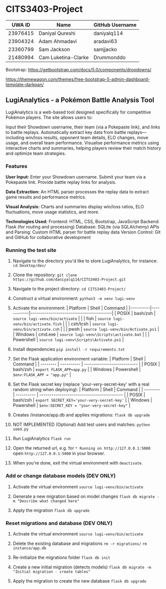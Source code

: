 # CITS3403-Project


| UWA ID   | Name                  | GitHub Username |
|----------|-----------------------|-----------------|
| 23976415 | Daniyal Qureshi       | daniyalq114     |
| 23904324 | Adam Ahmadavi         | aradavi63       |
| 23360799 | Sam Jackson           | samjjacko       |
| 21480994 | Cam Luketina-Clarke   | Drummonddo      |



Bootstrap: https://getbootstrap.com/docs/5.0/components/dropdowns/

https://themewagon.com/themes/free-bootstrap-5-admin-dashboard-template-darkpan/

## LugiAnalytics - a Pokémon Battle Analysis Tool
LugiAnalytics is a web-based tool designed specifically for competitive Pokémon players. The site allows users to:

Input their Showdown username, their team (via a Pokepaste link), and links to battle replays.
Automatically extract key data from battle replays—including win/loss results, opponent team details, ELO changes, move usage, and overall team performance.
Visualise performance metrics using interactive charts and summaries, helping players review their match history and optimize team strategies.

### Features
**User Input:**
Enter your Showdown username.
Submit your team via a Pokepaste link.
Provide battle replay links for analysis.

**Data Extraction:**
An HTML parser processes the replay data to extract game results and performance metrics.

**Visual Analysis:**
Charts and summaries display win/loss ratios, ELO fluctuations, move usage statistics, and more.

**Technologies Used:**
Frontend: HTML, CSS, Bootstrap, JavaScript 
Backend: Flask (for routing and processing)
Database: SQLite (via SQLAlchemy)
APIs and Parsing: Custom HTML parser for battle replay data
Version Control: Git and GitHub for collaborative development


### Running the test site
1. Navigate to the directory you'd like to store LugiAnalytics, for instance:
`cd Desktop/dev/`

2. Clone the repository:
`git clone https://github.com/daniyalq114/CITS3403-Project.git`

3. Navigate to the project directory:
`cd CITS3403-Project/`

4. Construct a virtual environment:
`python3 -m venv lugi-venv`

5. Activate the environment: 
    | Platform | Shell      | Command                                 |
    |----------|------------|-----------------------------------------|
    | POSIX    | bash/zsh   | `source lugi-venv/bin/activate`         |
    |          | fish       | `source lugi-venv/bin/activate.fish`    |
    |          | csh/tcsh   | `source lugi-venv/bin/activate.csh`     |
    |          | pwsh       | `source lugi-venv/bin/Activate.ps1`     |
    | Windows  | cmd.exe    | `source lugi-venv\Scripts\activate.bat` |
    |          | Powershell | `source lugi-venv\Scripts\Activate.ps1` |

6. Install dependencies
`pip install -r requirements.txt`

7. Set the Flask application environment variable:
| Platform | Shell      | Command                     |
| -------- | ---------- | --------------------------- |
| POSIX    | bash/zsh   | `export FLASK_APP=app.py`   |
| Windows  | Powershell | `$env:FLASK_APP = "app.py"` |

8. Set the Flask secret key (replace 'your-very-secret-key' with a real random string when deploying):
| Platform | Shell      | Command                                    |
| -------- | ---------- | ------------------------------------------ |
| POSIX    | bash/zsh   | `export SECRET_KEY='your-very-secret-key'` |
| Windows  | Powershell | `$env:SECRET_KEY = "your-very-secret-key"` |

9. Creates /instance/app.db and applies migrations:
`flask db upgrade`

10. NOT IMPLEMENTED (Optional) Add test users and matches: 
`python seed.py`

11. Run LugiAnalytics
`flask run`

12. Open the returned url, e.g. for `* Running on http://127.0.0.1:5000` open `http://127.0.0.1:5000` in your browser. 

13. When you're done, exit the virtual environment with `deactivate`.


### Add or change database models (DEV ONLY)
1. Activate the virtual environment
`source lugi-venv/bin/activate`

2. Generate a new migration based on model changes
`flask db migrate -m "Describe what changed here"`

3. Apply the migration
`flask db upgrade`



### Reset migrations and database (DEV ONLY)
1. Activate the virtual environment
`source lugi-venv/bin/activate`

2. Delete the existing database and migrations
`rm -r migrations/`
`rm instance/app.db`

3. Re-initialize the migrations folder
`flask db init`

4. Create a new initial migration (detects models)
`flask db migrate -m "Initial migration - create tables"`

5. Apply the migration to create the new database
`flask db upgrade`
